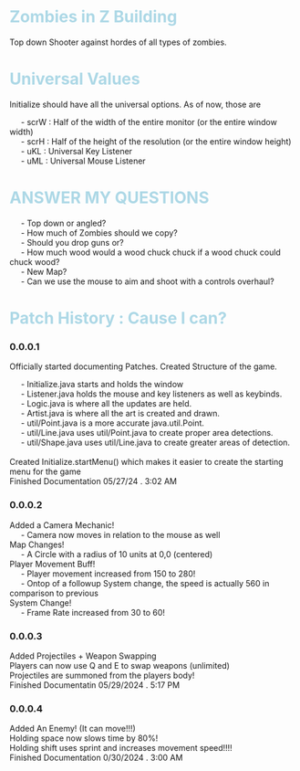 <style>
    tab {
        margin-left: 20px;
    }
    h1 {
        color : lightblue;
    }
</style>


<h1>Zombies in Z Building </h1><p>
Top down Shooter against hordes of all types of zombies.</p>
<h1>Universal Values</h1><p>
Initialize should have all the universal options. As of now, those are</p><p>
<tab></tab>- scrW : Half of the width of the entire monitor (or the entire window width)<br>
<tab></tab>- scrH : Half of the height of the resolution (or the entire window height)<br>
<tab></tab>- uKL : Universal Key Listener<br>
<tab></tab>- uML : Universal Mouse Listener</p>
<h1>ANSWER MY QUESTIONS</h1><p>
<tab></tab>- Top down or angled?<br>
<tab></tab>- How much of Zombies should we copy?<br>
<tab></tab>- Should you drop guns or?<br>
<tab></tab>- How much wood would a wood chuck chuck if a wood chuck could chuck wood?<br>
<tab></tab>- New Map?<br>
<tab></tab>- Can we use the mouse to aim and shoot with a controls overhaul?<br></p>


<h1>Patch History : Cause I can?</h1>
<h3>0.0.0.1</h3><p>
Officially started documenting Patches. Created Structure of the game.</p><p>
<tab></tab>- Initialize.java starts and holds the window<br>
<tab></tab>- Listener.java holds the mouse and key listeners as well as keybinds.<br>
<tab></tab>- Logic.java is where all the updates are held.<br>
<tab></tab>- Artist.java is where all the art is created and drawn.<br>
<tab></tab>- util/Point.java is a more accurate java.util.Point.<br>
<tab></tab>- util/Line.java uses util/Point.java to create proper area detections.<br>
<tab></tab>- util/Shape.java uses util/Line.java to create greater areas of detection.<br><br>
Created Initialize.startMenu() which makes it easier to create the starting menu for the game<br>
Finished Documentation 05/27/24 . 3:02 AM
</p>


<h3>0.0.0.2</h3><p>
Added a Camera Mechanic!<br>
<tab></tab>- Camera now moves in relation to the mouse as well<br>
Map Changes!<br>
<tab></tab>- A Circle with a radius of 10 units at 0,0 (centered)<br>
 Player Movement Buff!<br>
<tab></tab>- Player movement increased from 150 to 280!<br>
<tab></tab>- Ontop of a followup System change, the speed is actually 560 in comparison to previous<br>
 System Change!<br>
<tab></tab>- Frame Rate increased from 30 to 60!<br>
</p>


<h3>0.0.0.3</h3><p>
 Added Projectiles + Weapon Swapping<br>
 Players can now use Q and E to swap weapons (unlimited)<br>
 Projectiles are summoned from the players body!<br>
 Finished Documentatin 05/29/2024 . 5:17 PM
</p>

<h3>0.0.0.4</h3><p>
Added An Enemy! (It can move!!!)<br>
Holding space now slows time by 80%!<br>
Holding shift uses sprint and increases movement speed!!!!<br>
Finished Documentation 0/30/2024 . 3:00 AM
</p>